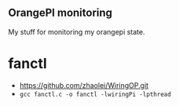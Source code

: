 OrangePI monitoring
-------------------

My stuff for monitoring my orangepi state.


fanctl
======

* https://github.com/zhaolei/WiringOP.git
* `gcc fanctl.c -o fanctl -lwiringPi -lpthread`

